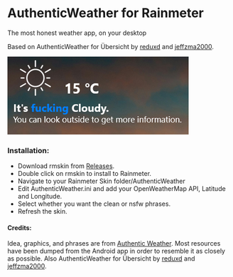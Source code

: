 # AuthenticWeather for Rainmeter
The most honest weather app, on your desktop

Based on AuthenticWeather for Übersicht by [reduxd](https://github.com/reduxd/authentic-ubersicht) and [jeffzma2000](https://github.com/jeffzma2000/authentic-ubersicht).

![Screenshot of Skin](Screenshot.png)

### Installation:

 - Download rmskin from [Releases](https://github.com/Shaneee/AuthenticWeather-Rainmeter/releases/tag/release).
 - Double click on rmskin to install to Rainmeter.
 - Navigate to your Rainmeter Skin folder/AuthenticWeather
 - Edit AuthenticWeather.ini and add your OpenWeatherMap API, Latitude and Longitude.
 - Select whether you want the clean or nsfw phrases.
 - Refresh the skin.

#### Credits:
Idea, graphics, and phrases are from [Authentic Weather](https://authenticweather.com/). Most resources have been dumped from the Android app in order to resemble it as closely as possible. Also AuthenticWeather for Übersicht by [reduxd](https://github.com/reduxd/authentic-ubersicht) and [jeffzma2000](https://github.com/jeffzma2000/authentic-ubersicht).
